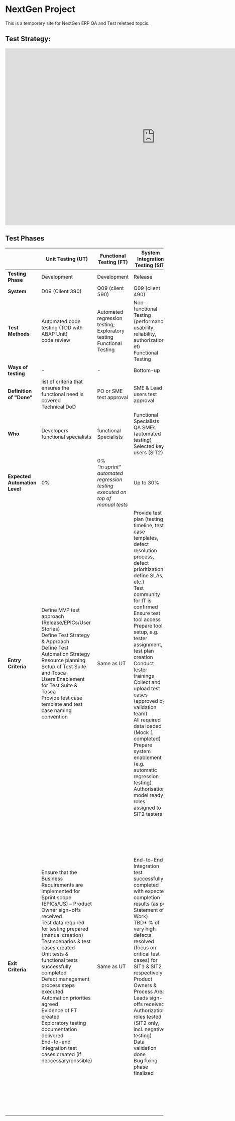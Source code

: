 # NextGen Project 

This is a temporery site for NextGen ERP QA and Test reletaed topcis. 

## Test Strategy: 

<center>
<iframe src="https://statoilsrm.sharepoint.com/sites/IntegratedNextGenERPTeam/_layouts/15/Doc.aspx?sourcedoc={6a3c5af4-97bb-44da-bb28-d89f2ae27629}&amp;action=embedview&amp;wdAr=1.7777777777777777" width="952px" height="564px" frameborder="0">Dette er et innebygd <a target="_blank" href="https://office.com">Microsoft Office</a>-dokument. Leveres av <a target="_blank" href="https://office.com/webapps">Office</a>.</iframe>
</center>

## Test Phases

|   |Unit Testing (UT)|Functional Testing (FT)|System Integration Testing (SIT)|User Acceptance Testing (UAT)|
|---|---|---|---|---|
| **Testing Phase**  | Development  | Development  | Release  | Release  |
| **System**  | D09 (Client 390)  | Q09 (client 590)  | Q09 (client 490)  | T09 (client 590)  |
| **Test Methods**  | Automated code testing (TDD with ABAP Unit) <br>code review  | Automated regression testing;<br>Exploratory testing <br>Functional Testing  | Non-functional Testing (performance, usability, reliability, authorization, et)<br>Functional Testing  | Non-functional Testing (performance, usability, reliability, authorization, et)<br>Functional Testing  |
| **Ways of testing**  | -  | -  | Bottom-up  | Beta testing  |
| **Definition of "Done"**  | list of criteria that ensures the functional need is covered<br>Technical DoD  | PO or SME test approval  | SME & Lead users test approval  | End users test approval  |
| **Who** | Developers<br>functional specialists | functional Specialists | Functional Specialists<br>QA SMEs (automated testing)<br>Selected key users (SIT2) | Key Users<br>End users<br>QA SMEs (automated testing) |
| **Expected Automation Level** | 0% | 0%<br>*"in sprint" automated regression testing executed on top of manual tests* | Up to 30% | Up to 50% |
| **Entry Criteria** | Define MVP test approach (Release/EPICs/User Stories) <br> Define Test Strategy & Approach <br> Define Test Automation Strategy <br> Resource planning <br> Setup of Test Suite and Tosca <br> Users Enablement for Test Suite & Tosca <br> Provide test case template and test case naming convention | Same as UT | Provide test plan (testing timeline, test case templates, defect resolution process, defect prioritization, define SLAs, etc.) <br> Test community for IT is confirmed  <br> Ensure test tool access  <br> Prepare tool setup, e.g. tester assignment, test plan creation <br> Conduct tester trainings  <br> Collect and upload test cases (approved by validation team) <br> All required data loaded (Mock 1 completed) <br> Prepare system enablement (e.g. automatic regression testing) <br> Authorisation model ready, roles assigned to SIT2 testers | Provide test plan (testing timeline, test case templates, defect resolution process, defect prioritization, define SLAs, etc.) <br> Test community for UAT is confirmed  <br> Ensure test tool access  <br> Prepare tool setup, e.g. tester assignment, test plan creation <br> Conduct tester trainings  <br> Collect and upload test cases (approved by validation team) <br> All required data loaded (Mock 2 completed) <br> Prepare system enablement (e.g. automatic regression testing) |
| **Exit Criteria** | Ensure that the Business Requirements are implemented for Sprint scope (EPICs/US) – Product Owner sign-offs received <br> Test data required for testing prepared (manual creation) <br> Test scenarios & test cases created <br> Unit tests & functional tests successfully completed <br> Defect management process steps executed <br> Automation priorities agreed <br> Evidence of FT created <br> Exploratory testing documentation delivered <br> End-to-end integration test cases created (if neccessary/possible) | Same as UT | End-to-End Integration test successfully completed with expected completion results (as per Statement of Work) <br> TBD* % of very high defects resolved (focus on critical test cases) for SIT1 & SIT2 respectively <br> Product Owners & Process Area Leads sign-offs received <br> Authorization roles tested (SIT2 only, incl. negative testing) <br> Data validation done <br> Bug fixing phase finalized | User Acceptance Test successfully completed with expected results (as per Statement of Work) <br> No critcal or very high defects remainig <br> Solution Owner, Product Owners & Process Area Leads sign-offs on UAT results received <br> Authorization roles tested (incl. negative testing) <br> Data validation done <br> Finalize the UAT and ticket resolution phase <br> Transfer remaining tickets for hypercare <br> Communicate the UAT completion status for deployment preparation <br> Bug fixing phase finalized |